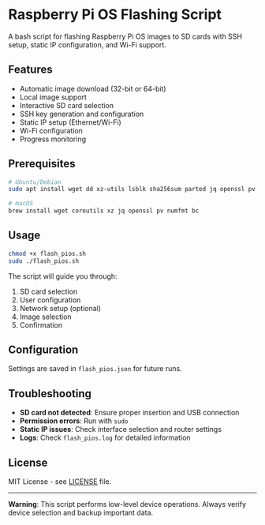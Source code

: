 # Raspberry Pi OS Flashing Script

A bash script for flashing Raspberry Pi OS images to SD cards with SSH setup, static IP configuration, and Wi-Fi support.

## Features

- Automatic image download (32-bit or 64-bit)
- Local image support
- Interactive SD card selection
- SSH key generation and configuration
- Static IP setup (Ethernet/Wi-Fi)
- Wi-Fi configuration
- Progress monitoring

## Prerequisites

```bash
# Ubuntu/Debian
sudo apt install wget dd xz-utils lsblk sha256sum parted jq openssl pv numfmt bc

# macOS
brew install wget coreutils xz jq openssl pv numfmt bc
```

## Usage

```bash
chmod +x flash_pios.sh
sudo ./flash_pios.sh
```

The script will guide you through:
1. SD card selection
2. User configuration
3. Network setup (optional)
4. Image selection
5. Confirmation

## Configuration

Settings are saved in `flash_pios.json` for future runs.

## Troubleshooting

- **SD card not detected**: Ensure proper insertion and USB connection
- **Permission errors**: Run with `sudo`
- **Static IP issues**: Check interface selection and router settings
- **Logs**: Check `flash_pios.log` for detailed information

## License

MIT License - see [LICENSE](LICENSE) file.

---

**Warning**: This script performs low-level device operations. Always verify device selection and backup important data.